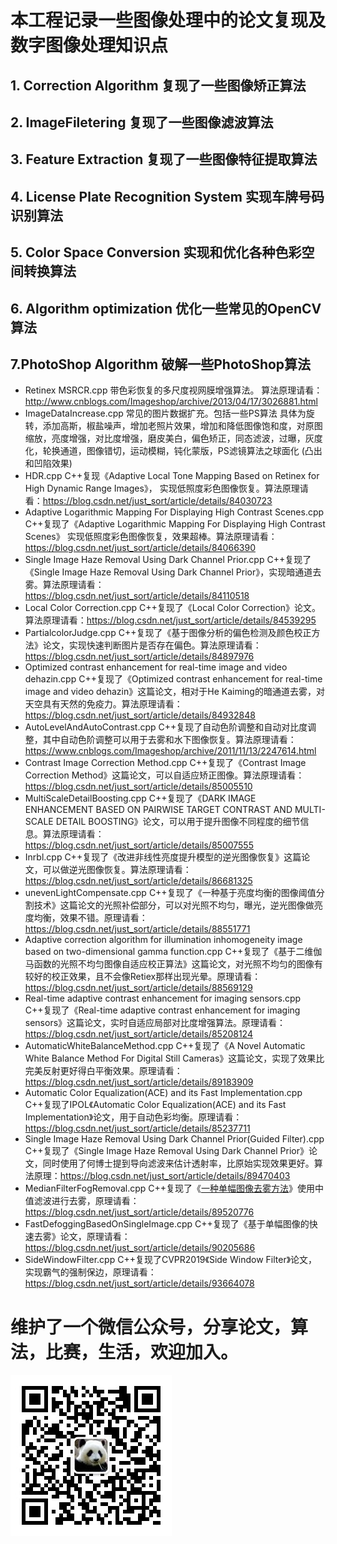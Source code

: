﻿# 本工程记录一些图像处理中的论文复现及数字图像处理知识点

## 1. Correction Algorithm 复现了一些图像矫正算法

## 2. ImageFiletering 复现了一些图像滤波算法

## 3. Feature Extraction 复现了一些图像特征提取算法

## 4. License Plate Recognition System 实现车牌号码识别算法

## 5. Color Space Conversion 实现和优化各种色彩空间转换算法

## 6. Algorithm optimization 优化一些常见的OpenCV算法

## 7.PhotoShop Algorithm 破解一些PhotoShop算法

- Retinex MSRCR.cpp 带色彩恢复的多尺度视网膜增强算法。 算法原理请看：http://www.cnblogs.com/Imageshop/archive/2013/04/17/3026881.html
- ImageDataIncrease.cpp 常见的图片数据扩充。包括一些PS算法 具体为旋转，添加高斯，椒盐噪声，增加老照片效果，增加和降低图像饱和度，对原图缩放，亮度增强，对比度增强，磨皮美白，偏色矫正，同态滤波，过曝，灰度化，轮换通道，图像错切，运动模糊，钝化蒙版，PS滤镜算法之球面化 (凸出和凹陷效果)
- HDR.cpp C++复现《Adaptive Local Tone Mapping Based on Retinex for High Dynamic Range Images》， 实现低照度彩色图像恢复。算法原理请看：https://blog.csdn.net/just_sort/article/details/84030723
- Adaptive Logarithmic Mapping For Displaying High Contrast Scenes.cpp C++复现了《Adaptive Logarithmic Mapping For Displaying High Contrast Scenes》 实现低照度彩色图像恢复，效果超棒。算法原理请看：https://blog.csdn.net/just_sort/article/details/84066390
- Single Image Haze Removal Using Dark Channel Prior.cpp C++复现了《Single Image Haze Removal Using Dark Channel Prior》，实现暗通道去雾。算法原理请看：https://blog.csdn.net/just_sort/article/details/84110518
- Local Color Correction.cpp C++复现了《Local Color Correction》论文。算法原理请看：https://blog.csdn.net/just_sort/article/details/84539295
- PartialcolorJudge.cpp C++复现了《基于图像分析的偏色检测及颜色校正方法》论文，实现快速判断图片是否存在偏色。算法原理请看：https://blog.csdn.net/just_sort/article/details/84897976
- Optimized contrast enhancement for real-time image and video dehazin.cpp C++复现了《Optimized contrast enhancement for real-time image and video dehazin》这篇论文，相对于He Kaiming的暗通道去雾，对天空具有天然的免疫力。算法原理请看：https://blog.csdn.net/just_sort/article/details/84932848
- AutoLevelAndAutoContrast.cpp C++复现了自动色阶调整和自动对比度调整，其中自动色阶调整可以用于去雾和水下图像恢复。算法原理请看：https://www.cnblogs.com/Imageshop/archive/2011/11/13/2247614.html
- Contrast Image Correction Method.cpp C++复现了《Contrast Image Correction Method》这篇论文，可以自适应矫正图像。算法原理请看：https://blog.csdn.net/just_sort/article/details/85005510
- MultiScaleDetailBoosting.cpp C++复现了《DARK IMAGE ENHANCEMENT BASED ON PAIRWISE TARGET CONTRAST AND MULTI-SCALE DETAIL BOOSTING》论文，可以用于提升图像不同程度的细节信息。算法原理请看：https://blog.csdn.net/just_sort/article/details/85007555
- Inrbl.cpp C++复现了《改进非线性亮度提升模型的逆光图像恢复》这篇论文，可以做逆光图像恢复。算法原理请看：https://blog.csdn.net/just_sort/article/details/86681325
- unevenLightCompensate.cpp C++复现了《一种基于亮度均衡的图像阈值分割技术》这篇论文的光照补偿部分，可以对光照不均匀，曝光，逆光图像做亮度均衡，效果不错。原理请看：https://blog.csdn.net/just_sort/article/details/88551771
- Adaptive correction algorithm for illumination inhomogeneity image based on two-dimensional gamma function.cpp C++复现了《基于二维伽马函数的光照不均匀图像自适应校正算法》这篇论文，对光照不均匀的图像有较好的校正效果，且不会像Retiex那样出现光晕。原理请看：https://blog.csdn.net/just_sort/article/details/88569129
- Real-time adaptive contrast enhancement for imaging sensors.cpp C++复现了《Real-time adaptive contrast enhancement for imaging sensors》这篇论文，实时自适应局部对比度增强算法。原理请看：https://blog.csdn.net/just_sort/article/details/85208124
- AutomaticWhiteBalanceMethod.cpp C++复现了《A Novel Automatic White Balance Method For Digital Still Cameras》这篇论文，实现了效果比完美反射更好得白平衡效果。原理请看：https://blog.csdn.net/just_sort/article/details/89183909
- Automatic Color Equalization(ACE) and its Fast Implementation.cpp C++复现了IPOL《Automatic Color  Equalization(ACE) and its Fast Implementation》论文，用于自动色彩均衡。原理请看：https://blog.csdn.net/just_sort/article/details/85237711
- Single Image Haze Removal Using Dark Channel Prior(Guided Filter).cpp C++复现了《Single Image Haze Removal Using Dark Channel Prior》论文，同时使用了何博士提到导向滤波来估计透射率，比原始实现效果更好。算法原理：https://blog.csdn.net/just_sort/article/details/89470403
- MedianFilterFogRemoval.cpp C++复现了《[一种单幅图像去雾方法](http://wenku.baidu.com/link?url=ZoNmd4noFbWZOGKCHus4anP83t8gcc0xWDu9QCfgQuzwn7LxUoBbZmMxrUAFYM3_YEMoQH3DdvYD8j1hdcHt5Wz4LhdvDe4_GZYXrqCYco3)》使用中值滤波进行去雾，原理请看：https://blog.csdn.net/just_sort/article/details/89520776
- FastDefoggingBasedOnSingleImage.cpp C++复现了《基于单幅图像的快速去雾》论文，原理请看：https://blog.csdn.net/just_sort/article/details/90205686
- SideWindowFilter.cpp C++复现了CVPR2019《Side Window Filter》论文，实现霸气的强制保边，原理请看：https://blog.csdn.net/just_sort/article/details/93664078







# 维护了一个微信公众号，分享论文，算法，比赛，生活，欢迎加入。

![](image/weixin.jpg)

